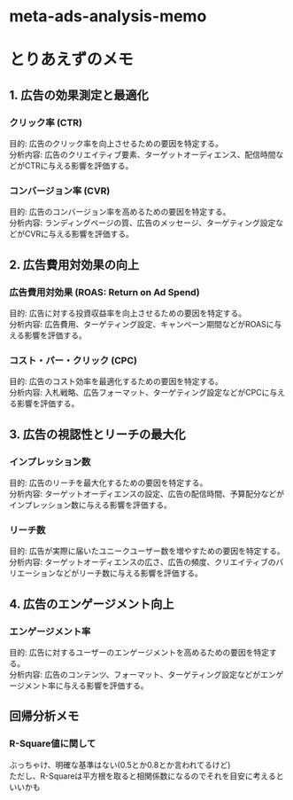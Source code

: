 # meta-ads-analysis-memo

# とりあえずのメモ
## 1. 広告の効果測定と最適化

### クリック率 (CTR)
目的: 広告のクリック率を向上させるための要因を特定する。<br>
分析内容: 広告のクリエイティブ要素、ターゲットオーディエンス、配信時間などがCTRに与える影響を評価する。

### コンバージョン率 (CVR)
目的: 広告のコンバージョン率を高めるための要因を特定する。<br>
分析内容: ランディングページの質、広告のメッセージ、ターゲティング設定などがCVRに与える影響を評価する。

## 2. 広告費用対効果の向上

### 広告費用対効果 (ROAS: Return on Ad Spend)
目的: 広告に対する投資収益率を向上させるための要因を特定する。<br>
分析内容: 広告費用、ターゲティング設定、キャンペーン期間などがROASに与える影響を評価する。

### コスト・パー・クリック (CPC)
目的: 広告のコスト効率を最適化するための要因を特定する。<br>
分析内容: 入札戦略、広告フォーマット、ターゲティング設定などがCPCに与える影響を評価する。

## 3. 広告の視認性とリーチの最大化

### インプレッション数
目的: 広告のリーチを最大化するための要因を特定する。<br>
分析内容: ターゲットオーディエンスの設定、広告の配信時間、予算配分などがインプレッション数に与える影響を評価する。

### リーチ数
目的: 広告が実際に届いたユニークユーザー数を増やすための要因を特定する。<br>
分析内容: ターゲットオーディエンスの広さ、広告の頻度、クリエイティブのバリエーションなどがリーチ数に与える影響を評価する。

## 4. 広告のエンゲージメント向上

### エンゲージメント率
目的: 広告に対するユーザーのエンゲージメントを高めるための要因を特定する。<br>
分析内容: 広告のコンテンツ、フォーマット、ターゲティング設定などがエンゲージメント率に与える影響を評価する。

## 回帰分析メモ
### R-Square値に関して
ぶっちゃけ、明確な基準はない(0.5とか0.8とか言われてるけど)<br>
ただし、R-Squareは平方根を取ると相関係数になるのでそれを目安に考えるといいかも

